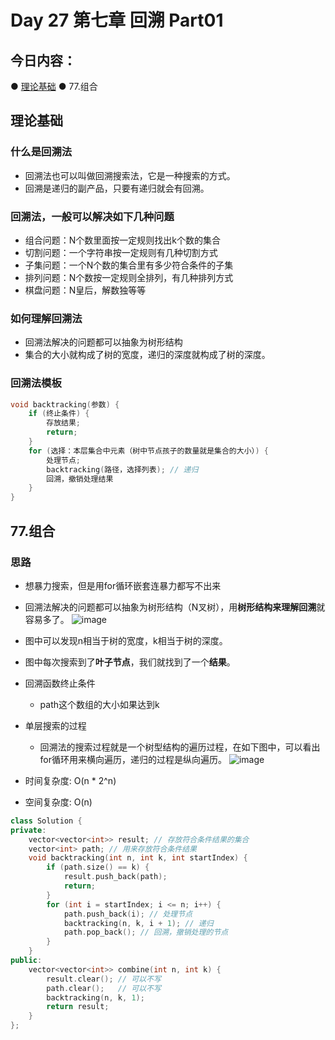 # Day 27 第七章 回溯 Part01

## 今日内容：

● [理论基础](https://programmercarl.com/%E5%9B%9E%E6%BA%AF%E7%AE%97%E6%B3%95%E7%90%86%E8%AE%BA%E5%9F%BA%E7%A1%80.html#%E9%A2%98%E7%9B%AE%E5%88%86%E7%B1%BB)
● 77.组合

## 理论基础
### 什么是回溯法
- 回溯法也可以叫做回溯搜索法，它是一种搜索的方式。
- 回溯是递归的副产品，只要有递归就会有回溯。
  
### 回溯法，一般可以解决如下几种问题
- 组合问题：N个数里面按一定规则找出k个数的集合
- 切割问题：一个字符串按一定规则有几种切割方式
- 子集问题：一个N个数的集合里有多少符合条件的子集
- 排列问题：N个数按一定规则全排列，有几种排列方式
- 棋盘问题：N皇后，解数独等等

### 如何理解回溯法
- 回溯法解决的问题都可以抽象为树形结构
- 集合的大小就构成了树的宽度，递归的深度就构成了树的深度。

### 回溯法模板
```cpp
void backtracking(参数) {
    if (终止条件) {
        存放结果;
        return;
    }
    for (选择：本层集合中元素（树中节点孩子的数量就是集合的大小）) {
        处理节点;
        backtracking(路径，选择列表); // 递归
        回溯，撤销处理结果
    }
}
```
## 77.组合
### 思路
- 想暴力搜索，但是用for循环嵌套连暴力都写不出来
- 回溯法解决的问题都可以抽象为树形结构（N叉树），用**树形结构来理解回溯**就容易多了。
![image](https://github.com/zhangchi0605/Algorithms_Exercises/assets/30234384/693d9084-dd81-4f0e-973d-4dac8ffbc6d7)
- 图中可以发现n相当于树的宽度，k相当于树的深度。
- 图中每次搜索到了**叶子节点**，我们就找到了一个**结果**。


- 回溯函数终止条件
    - path这个数组的大小如果达到k
- 单层搜索的过程
    - 回溯法的搜索过程就是一个树型结构的遍历过程，在如下图中，可以看出for循环用来横向遍历，递归的过程是纵向遍历。
    ![image](https://github.com/zhangchi0605/Algorithms_Exercises/assets/30234384/6635e0cd-320d-4ef2-965b-6be9a2fd6015)

- 时间复杂度: O(n * 2^n)
- 空间复杂度: O(n)
```cpp
class Solution {
private:
    vector<vector<int>> result; // 存放符合条件结果的集合
    vector<int> path; // 用来存放符合条件结果
    void backtracking(int n, int k, int startIndex) {
        if (path.size() == k) {
            result.push_back(path);
            return;
        }
        for (int i = startIndex; i <= n; i++) {
            path.push_back(i); // 处理节点
            backtracking(n, k, i + 1); // 递归
            path.pop_back(); // 回溯，撤销处理的节点
        }
    }
public:
    vector<vector<int>> combine(int n, int k) {
        result.clear(); // 可以不写
        path.clear();   // 可以不写
        backtracking(n, k, 1);
        return result;
    }
};
```
